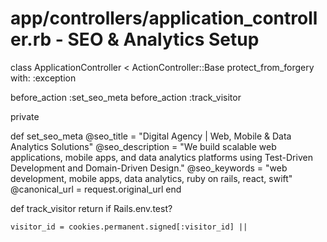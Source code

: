# app/controllers/application_controller.rb - SEO & Analytics Setup
class ApplicationController < ActionController::Base
  protect_from_forgery with: :exception
  
  before_action :set_seo_meta
  before_action :track_visitor
  
  private
  
  def set_seo_meta
    @seo_title = "Digital Agency | Web, Mobile & Data Analytics Solutions"
    @seo_description = "We build scalable web applications, mobile apps, and data analytics platforms using Test-Driven Development and Domain-Driven Design."
    @seo_keywords = "web development, mobile apps, data analytics, ruby on rails, react, swift"
    @canonical_url = request.original_url
  end
  
  def track_visitor
    return if Rails.env.test?
    
    visitor_id = cookies.permanent.signed[:visitor_id] ||